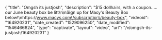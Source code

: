 {
    "title": "Omgsh its justjosh",
    "description": "$15 dollhairs, with a coupon..... our June beauty box be litt\n\nSign up for Macy's Beauty Box below!\nhttps:\/\/www.macys.com\/subscription\/beauty-box",
    "videoid": "164920231",
    "date_created": "1529096250",
    "date_modified": "1546466824",
    "type": "captivate",
    "layout": "video",
    "url": "\/v\/omgsh-its-justjosh\/164920231"
}